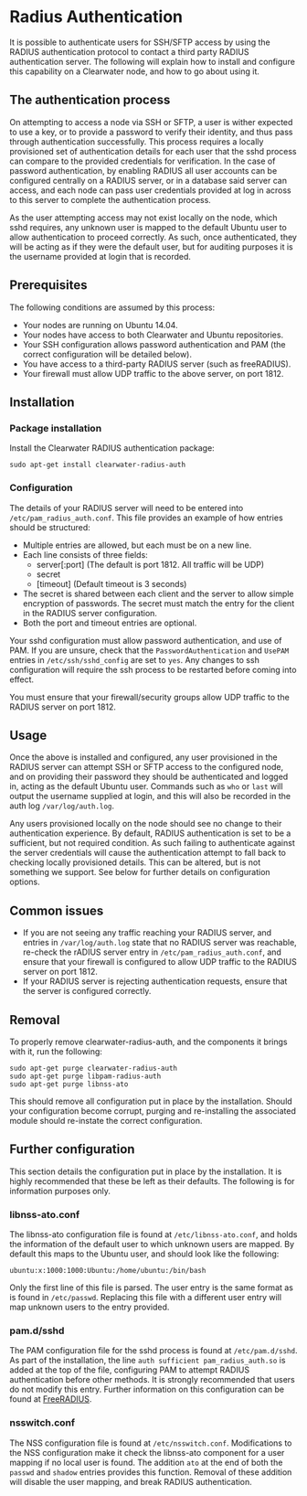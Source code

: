 # Radius Authentication

It is possible to authenticate users for SSH/SFTP access by using the RADIUS authentication protocol to contact a third party RADIUS authentication server. The following will explain how to install and configure this capability on a Clearwater node, and how to go about using it. 

## The authentication process

On attempting to access a node via SSH or SFTP, a user is wither expected to use a key, or to provide a password to verify their identity, and thus pass through authentication successfully. This process requires a locally provisioned set of authentication details for each user that the sshd process can compare to the provided credentials for verification. In the case of password authentication, by enabling RADIUS all user accounts can be configured centrally on a RADIUS server, or in a database said server can access, and each node can pass user credentials provided at log in across to this server to complete the authentication process.

As the user attempting access may not exist locally on the node, which sshd requires, any unknown user is mapped to the default Ubuntu user to allow authentication to proceed correctly. As such, once authenticated, they will be acting as if they were the default user, but for auditing purposes it is the username provided at login that is recorded.

## Prerequisites

The following conditions are assumed by this process:

* Your nodes are running on Ubuntu 14.04.
* Your nodes have access to both Clearwater and Ubuntu repositories.
* Your SSH configuration allows password authentication and PAM (the correct configuration will be detailed below).
* You have access to a third-party RADIUS server (such as freeRADIUS).
* Your firewall must allow UDP traffic to the above server, on port 1812.

## Installation

### Package installation

Install the Clearwater RADIUS authentication package:

    sudo apt-get install clearwater-radius-auth

### Configuration

The details of your RADIUS server will need to be entered into `/etc/pam_radius_auth.conf`. This file provides an example of how entries should be structured:
* Multiple entries are allowed, but each must be on a new line.
* Each line consists of three fields:
    * server[:port] (The default is port 1812. All traffic will be UDP)
    * secret
    * [timeout] (Default timeout is 3 seconds)
* The secret is shared between each client and the server to allow simple encryption of passwords. The secret must match the entry for the client in the RADIUS server configuration.
* Both the port and timeout entries are optional.

Your sshd configuration must allow password authentication, and use of PAM. If you are unsure, check that the `PasswordAuthentication` and `UsePAM` entries in `/etc/ssh/sshd_config` are set to `yes`. Any changes to ssh configuration will require the ssh process to be restarted before coming into effect.

You must ensure that your firewall/security groups allow UDP traffic to the RADIUS server on port 1812. 

## Usage

Once the above is installed and configured, any user provisioned in the RADIUS server can attempt SSH or SFTP access to the configured node, and on providing their password they should be authenticated and logged in, acting as the default Ubuntu user. Commands such as `who` or `last` will output the username supplied at login, and this will also be recorded in the auth log `/var/log/auth.log`.

Any users provisioned locally on the node should see no change to their authentication experience. By default, RADIUS authentication is set to be a sufficient, but not required condition. As such failing to authenticate against the server credentials will cause the authentication attempt to fall back to checking locally provisioned details. This can be altered, but is not something we support. See below for further details on configuration options.

## Common issues

* If you are not seeing any traffic reaching your RADIUS server, and entries in `/var/log/auth.log` state that no RADIUS server was reachable, re-check the rADIUS server entry in `/etc/pam_radius_auth.conf`, and ensure that your firewall is configured to allow UDP traffic to the RADIUS server on port 1812.
* If your RADIUS server is rejecting authentication requests, ensure that the server is configured correctly. 

## Removal

To properly remove clearwater-radius-auth, and the components it brings with it, run the following:

    sudo apt-get purge clearwater-radius-auth
    sudo apt-get purge libpam-radius-auth
    sudo apt-get purge libnss-ato

This should remove all configuration put in place by the installation. Should your configuration become corrupt, purging and re-installing the associated module should re-instate the correct configuration.

## Further configuration

This section details the configuration put in place by the installation. It is highly recommended that these be left as their defaults. The following is for information purposes only.

### libnss-ato.conf

The libnss-ato configuration file is found at `/etc/libnss-ato.conf`, and holds the information of the default user to which unknown users are mapped. By default this maps to the Ubuntu user, and should look like the following:

    ubuntu:x:1000:1000:Ubuntu:/home/ubuntu:/bin/bash

Only the first line of this file is parsed. The user entry is the same format as is found in `/etc/passwd`. Replacing this file with a different user entry will map unknown users to the entry provided.

### pam.d/sshd

The PAM configuration file for the sshd process is found at `/etc/pam.d/sshd`. As part of the installation, the line `auth sufficient pam_radius_auth.so` is added at the top of the file, configuring PAM to attempt RADIUS authentication before other methods. It is strongly recommended that users do not modify this entry. Further information on this configuration can be found at [FreeRADIUS](http://freeradius.org/pam_radius_auth/).

### nsswitch.conf

The NSS configuration file is found at `/etc/nsswitch.conf`. Modifications to the NSS configuration make it check the libnss-ato component for a user mapping if no local user is found. The addition `ato` at the end of both the `passwd` and `shadow` entries provides this function. Removal of these addition will disable the user mapping, and break RADIUS authentication.
